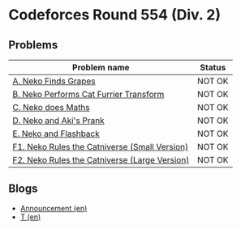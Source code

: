 # Codeforces Round 554 (Div. 2)

## Problems

|Problem name|Status|
|------------|---------|
| [A. Neko Finds Grapes](problems/A._Neko_Finds_Grapes.md)|NOT OK|
| [B. Neko Performs Cat Furrier Transform](problems/B._Neko_Performs_Cat_Furrier_Transform.md)|NOT OK|
| [C. Neko does Maths](problems/C._Neko_does_Maths.md)|NOT OK|
| [D. Neko and Aki's Prank](problems/D._Neko_and_Aki's_Prank.md)|NOT OK|
| [E. Neko and Flashback](problems/E._Neko_and_Flashback.md)|NOT OK|
| [F1. Neko Rules the Catniverse (Small Version)](problems/F1._Neko_Rules_the_Catniverse_(Small_Version).md)|NOT OK|
| [F2. Neko Rules the Catniverse (Large Version)](problems/F2._Neko_Rules_the_Catniverse_(Large_Version).md)|NOT OK|
## Blogs

- [Announcement (en)](blogs/Announcement_(en).md)
- [T (en)](blogs/T_(en).md)
